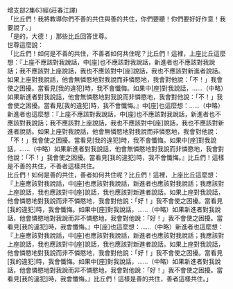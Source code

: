 增支部2集63經(莊春江譯)  
「比丘們！我將教導你們不善的共住與善的共住，你們要聽！你們要好好作意！我要說了。」  
「是的，大德！」那些比丘回答世尊。  
世尊這麼說：  
「比丘們！如何是不善的共住，不善者如何共住呢？比丘們！這裡，上座比丘這麼想：『上座不應該對我說話，中[座]也不應該對我說話，新進者也不應該對我說話；我不應該對上座說話，我也不應該對中[座]說話，我也不應該對新進者說話。如果上座對我說話，他會無憐愍地對我說而非憐愍地，我會對他說：「不！」我會使之困擾。當看見[我的違犯]時，我不會懺悔。如果中[座]對我說話，……（中略）如果新進者對我說話，他會無憐愍地對我說而非憐愍地，我會對他說：「不！」我會使之困擾。當看見[我的違犯]時，我不會懺悔。』中[座]也這麼想：……（中略）新進者也這麼想：『上座不應該對我說話，中[座]也不應該對我說話，新進者也不應該對我說話；我不應該對上座說話，我也不應該對中[座]說話，我也不應該對新進者說話。如果上座對我說話，他會無憐愍地對我說而非憐愍地，我會對他說：「不！」我會使之困擾。當看見[我的違犯]時，我不會懺悔。如果中[座]對我說話，……（中略）如果新進者對我說話，他會無憐愍地對我說而非憐愍地，我會對他說：「不！」我會使之困擾。當看見[我的違犯]時，我不會懺悔。』比丘們！這樣是不善的共住，不善者這樣共住。  
比丘們！如何是善的共住，善者如何共住呢？比丘們！這裡，上座比丘這麼想：『上座應該對我說話，中[座]也應該對我說話，新進者也應該對我說話；我應該對上座說話，我也應該對中[座]說話，我也應該對新進者說話。如果上座對我說話，他會憐愍地對我說而非不憐愍地，我會對他說：「好！」我不會使之困擾。當看見[我的違犯]時，我會懺悔。如果中[座]對我說話，……（中略）如果新進者對我說話，他會憐愍地對我說而非不憐愍地，我會對他說：「好！」我不會使之困擾。當看見[我的違犯]時，我會懺悔。』中[座]也這麼想：……（中略）新進者也這麼想：『上座應該對我說話，中[座]也應該對我說話，新進者也應該對我說話；我應該對上座說話，我也應該對中[座]說話，我也應該對新進者說話。如果上座對我說話，他會憐愍地對我說而非不憐愍地，我會對他說：「好！」我不會使之困擾。當看見[我的違犯]時，我會懺悔。如果中[座]對我說話，……（中略）如果新進者對我說話，他會憐愍地對我說而非不憐愍地，我會對他說：「好！」我不會使之困擾。當看見[我的違犯]時，我會懺悔。』比丘們！這樣是善的共住，善者這樣共住。」  
  
  
